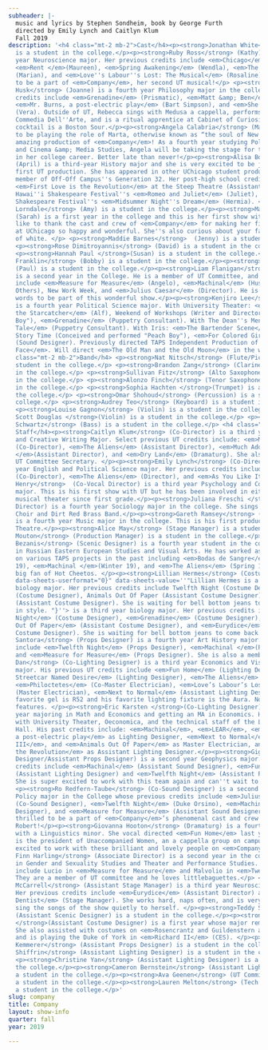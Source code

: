 ```yaml
---
subheader: |-
  music and lyrics by Stephen Sondheim, book by George Furth
  directed by Emily Lynch and Caitlyn Klum
  Fall 2019
description: '<h4 class="mt-2 mb-2">Cast</h4><p><strong>Jonathan White</strong> (Peter)
  is a student in the college.</p><p><strong>Ruby Ross</strong> (Kathy) is a fourth
  year Neuroscience major. Her previous credits include <em>Chicago</em> (Roxie),
  <em>Rent </em>(Maureen), <em>Spring Awakening</em> (Wendla), <em>The Music Man</em>
  (Marian), and <em>Love''s Labour''s Lost: The Musical</em> (Rosaline). She is excited
  to be a part of <em>Company</em>, her second UT musical!</p> <p><strong>Rebecca
  Husk</strong> (Joanne) is a fourth year Philosophy major in the college. Past UT
  credits include <em>Grenadine</em> (Prismatic), <em>Matt &amp; Ben</em> (Ben Affleck),
  <em>Mr. Burns, a post-electric play</em> (Bart Simpson), and <em>She Kills Monsters</em>
  (Vera). Outside of UT, Rebecca sings with Medusa a cappella, performs with UChicago
  Commedia Dell''Arte, and is a ritual apprentice at Cabinet of Curiosity. Her favorite
  cocktail is a Boston Sour.</p><p><strong>Angela Calabria</strong> (Marta) is thrilled
  to be playing the role of Marta, otherwise known as “the soul of New York,” in this
  amazing production of <em>Company</em>! As a fourth year studying Political Science
  and Cinema &amp; Media Studies, Angela will be taking the stage for the first time
  in her college career. Better late than never!</p><p><strong>Alisa Boland</strong>
  (April) is a third-year History major and she is very excited to be joining her
  first UT production. She has appeared in other UChicago student productions as a
  member of Off-Off Campus''s Generation 32. Her post-high school credits include,
  <em>First Love is the Revolution</em> at the Steep Theatre (Assistant Dramaturg),
  Hawai''i Shakespeare Festival''s <em>Romeo and Juliet</em> (Juliet), and Hawai''i
  Shakespeare Festival''s <em>Midsummer Night''s Dream</em> (Hermia). </p><p><strong>Julianne
  Lorndale</strong> (Amy) is a student in the college.</p><p><strong>Maggie Reyes</strong>
  (Sarah) is a first year in the college and this is her first show with UT! She''d
  like to thank the cast and crew of <em>Company</em> for making her first quarter
  at UChicago so happy and wonderful. She''s also curious about your favorite shade
  of white. </p> <p><strong>Maddie Barnes</strong>  (Jenny) is a student in the college.</p>
  <p><strong>Rose Dimitroyannis</strong> (David) is a student in the college.</p>
  <p><strong>Hannah Paul </strong>(Susan) is a student in the college.</p><p><strong>Robin
  Franklin</strong> (Bobby) is a student in the college.</p><p><strong>Andre Castro</strong>
  (Paul) is a student in the college.</p><p><strong>Liam Flanigan</strong> (Harry)
  is a second year in the College. He is a member of UT Committee, and his UT credits
  include <em>Measure for Measure</em> (Angelo), <em>Machinal</em> (Husband &amp;
  Others), New Work Week, and <em>Julius Caesar</em> (Director). He is excited beyond
  words to be part of this wonderful show.</p><p><strong>Kenjiro Lee</strong> (Larry)
  is a fourth year Political Science major. With University Theater: <em>Peter and
  the Starcatcher</em> (Alf), Weekend of Workshops (Writer and Director of "Peach
  Boy"), <em>Grenadine</em> (Puppetry Consultant). With The Dean''s Men: <em>The Winter''s
  Tale</em> (Puppetry Consultant). With Iris: <em>The Bartender Scene</em> (Max),
  Story Time (Conceived and performed "Peach Boy"), <em>For Colored Girls...</em>
  (Sound Designer). Previously directed TAPS Independent Production of <em>Yellow
  Face</em>. Will direct <em>The Old Man and the Old Moon</em> in the winter for UT.</p><h4
  class="mt-2 mb-2">Band</h4> <p><strong>Nat Nitsch</strong> (Flute/Piccolo) is a
  student in the college.</p> <p><strong>Brandon Zang</strong> (Clarinet) is a student
  in the college.</p> <p><strong>Sullivan Fitz</strong> (Alto Saxophone) is a student
  in the college.</p> <p><strong>Alonzo Finch</strong> (Tenor Saxophone) is a student
  in the college.</p> <p><strong>Sophia Hachten </strong>(Trumpet) is a student in
  the college.</p> <p><strong>Omar Shohoud</strong> (Percussion) is a student in the
  college.</p> <p><strong>Audrey Teo</strong> (Keyboard) is a student in the college.</p>
  <p><strong>Louise Gagnon</strong> (Violin) is a student in the college.</p> <p><strong>Justin
  Scott Douglas </strong>(Violin) is a student in the college.</p> <p><strong>Daniel
  Schwartz</strong> (Bass) is a student in the college.</p> <h4 class="mt-2 mb-2">Production
  Staff</h4><p><strong>Caitlyn Klum</strong> (Co-Director) is a third year English
  and Creative Writing Major. Select previous UT credits include: <em>Machinal</em>
  (Co-Director), <em>The Aliens</em> (Assistant Director), <em>Much Ado About Nothing
  </em>(Assistant Director), and <em>Dry Land</em> (Dramaturg). She also serves as
  UT Committee Secretary. </p><p><strong>Emily Lynch</strong> (Co-Director) is a fourth
  year English and Political Science major. Her previous credits include <em>Machinal</em>
  (Co-Director), <em>The Aliens</em> (Director), and <em>As You Like It</em> (Director).</p><p><strong>Joe
  Henry</strong>  (Co-Vocal Director) is a third year Psychology and Computer Science
  major. This is his first show with UT but he has been involved in either choir or
  musical theater since first grade.</p><p><strong>Juliana Freschi </strong>(Co-Vocal
  Director) is a fourth year Sociology major in the college. She sings in the Motet
  Choir and Dirt Red Brass Band.</p><p><strong>Gareth Ramsey</strong> (Music Director)
  is a fourth year Music major in the college. This is his first production with University
  Theatre.</p><p><strong>Alice May</strong> (Stage Manager) is a student in the college.</p><p><strong>Mary
  Mouton</strong> (Production Manager) is a student in the college.</p><p><strong>Paris
  Bezanis</strong> (Scenic Designer) is a fourth year student in the college majoring
  in Russian Eastern European Studies and Visual Arts. He has worked as a scenic designer
  on various TAPS projects in the past including <em>Bodas de Sangre</em> (Spring
  19), <em>Machinal </em>(Winter 19), and <em>The Aliens</em> (Spring 18). He is a
  big fan of Hot Cheetos. </p><p><strong>Lillian Hermes</strong> (Costume Designer)<span
  data-sheets-userformat="0}" data-sheets-value=''"Lillian Hermes is a third-year
  biology major. Her previous credits include Twelfth Night (Costume Designer), Grenadine
  (Costume Designer), Animals Out Of Paper (Assistant Costume Designer), and Eurydice
  (Assistant Costume Designer). She is waiting for bell bottom jeans to come back
  in style. "}''> is a third year biology major. Her previous credits include <em>Twelfth
  Night</em> (Costume Designer), <em>Grenadine</em> (Costume Designer), <em>Animals
  Out Of Paper</em> (Assistant Costume Designer), and <em>Eurydice</em> (Assistant
  Costume Designer). She is waiting for bell bottom jeans to come back in style. </span></p><p><strong>Marly
  Santora</strong> (Props Designer) is a fourth year Art History major. Her UT credits
  include <em>Twelfth Night</em> (Props Designer), <em>Machinal </em>(Props Designer),
  and <em>Measure for Measure</em> (Props Designer). She is also a member of UT Committee.</p><p><strong>Fred
  Dan</strong> (Co-Lighting Designer) is a third year Economics and Visual Arts Double
  major. His previous UT credits include <em>Fun Home</em> (Lighting Designer), <em>A
  Streetcar Named Desire</em> (Lighting Designer), <em>The Aliens</em> (Lighting Designer),
  <em>Philoctetes</em> (Co-Master Electrician), <em>Love’s Labour’s Lost: The Musical</em>
  (Master Electrician), <em>Next to Normal</em> (Assistant Lighting Designer). His
  favorite gel is R52 and his favorite lighting fixture is the Aura. No other outstanding
  features. </p><p><strong>Eric Karsten </strong>(Co-Lighting Designer) is a fourth
  year majoring in Math and Economics and getting an MA in Economics. He is involved
  with University Theater, Oeconomica, and the technical staff of the Logan Performance
  Hall. His past credits include: <em>Machinal</em>, <em>LEAR</em>, <em>Mr. Burns,
  a post-electric play</em> as Lighting Designer, <em>Next to Normal</em>, <em>Richard
  III</em>, and <em>Animals Out Of Paper</em> as Master Electrician, and <em>After
  the Revolution</em> as Assistant Lighting Designer.</p><p><strong>Gigi Hancock </strong>(Co-Sound
  Designer/Assistant Props Designer) is a second year Geophysics major. Her previous
  credits include <em>Machinal</em> (Assistant Sound Designer), <em>Fun Home</em>
  (Assistant Lighting Designer) and <em>Twelfth Night</em> (Assistant Props Designer).
  She is super excited to work with this team again and can''t wait to see the show.</p>
  <p><strong>Ro Redfern-Taube</strong> (Co-Sound Designer) is a second year Public
  Policy major in the College whose previous credits include <em>Julius Caesar</em>
  (Co-Sound Designer), <em>Twelfth Night</em> (Duke Orsino), <em>Machinal</em> (Sound
  Designer), and <em>Measure for Measure</em> (Assistant Sound Designer). Ro is extremely
  thrilled to be a part of <em>Company</em>’s phenomenal cast and crew! Happy birthday,
  Robert!</p><p><strong>Giovanna Hooton</strong> (Dramaturg) is a fourth year TAPS major
  with a Linguistics minor. She vocal directed <em>Fun Home</em> last year and currently
  is the president of Unaccompanied Women, an a cappella group on campus. She is very
  excited to work with these brilliant and lovely people on <em>Company</em>. </p><p><strong>Willem
  Finn Harling</strong> (Associate Director) is a second year in the college, majoring
  in Gender and Sexuality Studies and Theater and Performance Studies. Previous roles
  include Lucio in <em>Measure for Measure</em> and Malvolio in <em>Twelfth Night</em>.
  They are a member of UT committee and he loves littlebaguettes.</p> <p><strong>Lynneah
  McCarrell</strong> (Assistant Stage Manager) is a third year Neuroscience major.
  Her previous credits include <em>Eurydice</em> (Assistant Director) and Commedia''s <em>The
  Dentist</em> (Stage Manager). She works hard, naps often, and is very excited to
  sing the songs of the show quietly to herself. </p><p><strong>Teddy Sandler</strong>
  (Assistant Scenic Designer) is a student in the college.</p><p><strong>Julia Fennell
  </strong>(Assistant Costume Designer) is a first year whose major remains undecided.
  She also assisted with costumes on <em>Rosencrantz and Guildenstern are Dead</em>
  and is playing the Duke of York in <em>Richard II</em> (CES). </p><p><strong>Clare
  Kemmerer</strong> (Assistant Props Designer) is a student in the college.</p><p><strong>Stella
  Shiffrin</strong> (Assistant Lighting Designer) is a student in the college.</p>
  <p><strong>Christine Yan</strong> (Assistant Lighting Designer) is a student in
  the college.</p><p><strong>Cameron Bernstein</strong> (Assistant Lighting Designer) is
  a student in the college.</p><p><strong>Ava Geenen</strong> (UT Committee Liaison) is
  a student in the college.</p><p><strong>Lauren Melton</strong> (Tech Staff Liaison) is
  a student in the college.</p>'
slug: company
title: Company
layout: show-info
quarter: fall
year: 2019

---
```


